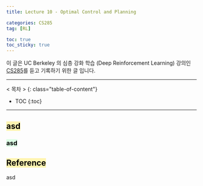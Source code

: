 ```yaml
---
title: Lecture 10 - Optimal Control and Planning

categories: CS285
tag: [RL]

toc: true
toc_sticky: true
---
```



이 글은 UC Berkeley 의 심층 강화 학습 (Deep Reinforcement Learning) 강의인 [CS285](http://rail.eecs.berkeley.edu/deeprlcourse/)를 듣고 기록하기 위한 글 입니다. 

---
< 목차 >
{: class="table-of-content"}
* TOC
{:toc}
---


## <mark style='background-color: #fff5b1'> asd </mark>


### <mark style='background-color: #dcffe4'> asd </mark>

## <mark style='background-color: #fff5b1'> Reference </mark>

asd

